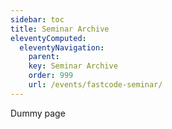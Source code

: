 ```yaml
---
sidebar: toc
title: Seminar Archive
eleventyComputed:
  eleventyNavigation:
    parent: 
    key: Seminar Archive
    order: 999
    url: /events/fastcode-seminar/
---
```


Dummy page